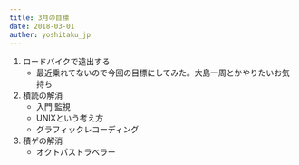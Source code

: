 ```yaml
---
title: 3月の目標
date: 2018-03-01
auther: yoshitaku_jp
---
```


1. ロードバイクで遠出する
    - 最近乗れてないので今回の目標にしてみた。大島一周とかやりたいお気持ち
2. 積読の解消
    - 入門 監視
    - UNIXという考え方
    - グラフィックレコーディング
3. 積ゲの解消
    - オクトパストラベラー
